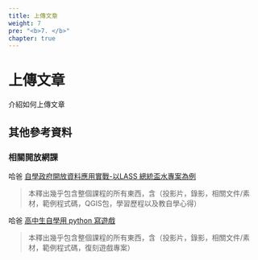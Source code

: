 ```yaml
---
title: 上傳文章
weight: 7
pre: "<b>7. </b>"
chapter: true
---
```


# 上傳文章

介紹如何上傳文章

## 其他參考資料

### 相關開放網課

哈爸 [自學政府開放資料應用實戰-以LASS 總統盃水專案為例](https://docs.google.com/document/d/1HU4JFyY1BFhG0hQs6kAIC4TwS-nYSjiDAVPL_pJLHrs/edit?usp=sharing)
> 本釋出幾乎包含整個課程的所有東西，含（投影片，錄影，相關文件/素材，範例程式碼，QGIS包，學習歷程以及教自學心得）

哈爸 [高中生自學用 python 寫遊戲](https://docs.google.com/document/d/1FV1e1OAewULNdpsKJgNDnm100jrKAcIgDgp08GJNFsw/edit?usp=sharing)
> 本釋出幾乎包含整個課程的所有東西，含（投影片，錄影，相關文件/素材，範例程式碼，復刻遊戲專案）
